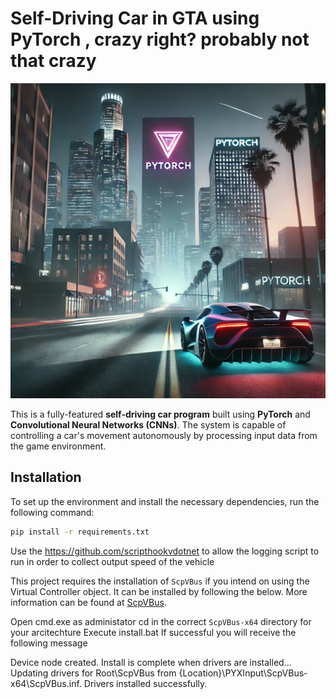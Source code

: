 # Self-Driving Car in GTA using PyTorch , crazy right? probably not that crazy

![Self-Driving Car Program](README.png)


This is a fully-featured **self-driving car program** built using **PyTorch** and **Convolutional Neural Networks (CNNs)**. The system is capable of controlling a car's movement autonomously by processing input data from the game environment.


## Installation

To set up the environment and install the necessary dependencies, run the following command:

```bash
pip install -r requirements.txt
```

Use the https://github.com/scripthookvdotnet to allow the logging script to run in order to collect output speed of the vehicle

This project requires the installation of `ScpVBus` if you intend on using the Virtual Controller object. It can be installed by following the below. 
More information can be found at [ScpVBus](https://github.com/nefarius/ScpVBus).

Open cmd.exe as administator
cd in the correct `ScpVBus-x64` directory for your arcitechture
Execute install.bat
If successful you will receive the following message

Device node created. Install is complete when drivers are installed...
Updating drivers for Root\ScpVBus from {Location}\PYXInput\ScpVBus-x64\ScpVBus.inf.
Drivers installed successfully.